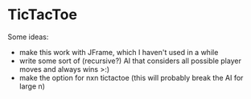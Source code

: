 # TicTacToe

Some ideas:  
 * make this work with JFrame, which I haven't used in a while  
 * write some sort of (recursive?) AI that considers all possible player moves and always wins >:)  
 * make the option for nxn tictactoe (this will probably break the AI for large n)